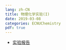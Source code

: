 ```yaml
---
lang: zh-CN
title: 物理化学实验(I)
date: 2019-03-08
categories: ECNUChemistry
pdf: true
---
```

* [实验报告](https://bf.njzjz.win/ecnuchemistry/物理化学实验/物理化学实验.pdf)